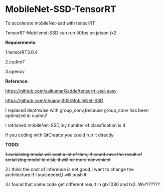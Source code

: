 # MobileNet-SSD-TensorRT
To accelerate mobileNet-ssd with tensorRT

TensorRT-Mobilenet-SSD can run 50fps on jetson tx2

**Requierments:**

1.tensorRT3.0.4

2.cudnn7

3.opencv

**Reference:**

https://github.com/saikumarGadde/tensorrt-ssd-easy

https://github.com/chuanqi305/MobileNet-SSD

I replaced depthwise with group_conv,because group_conv  has been optimized in cudnn7

I retrianed mobileNet-SSD,my number of classfication is 4

If you coding with QtCreator,you could run it directly

**TODO:**

~~1.serializing model will cost a lot of time, if could save the result of serializing model to disk, it will be more convenient~~

2.I think the cost of inference is not good,I want to change the architecture.If I succeeded,I will push it

3.I found that same code get different result in gtx1080 and tx2. WHY?????

